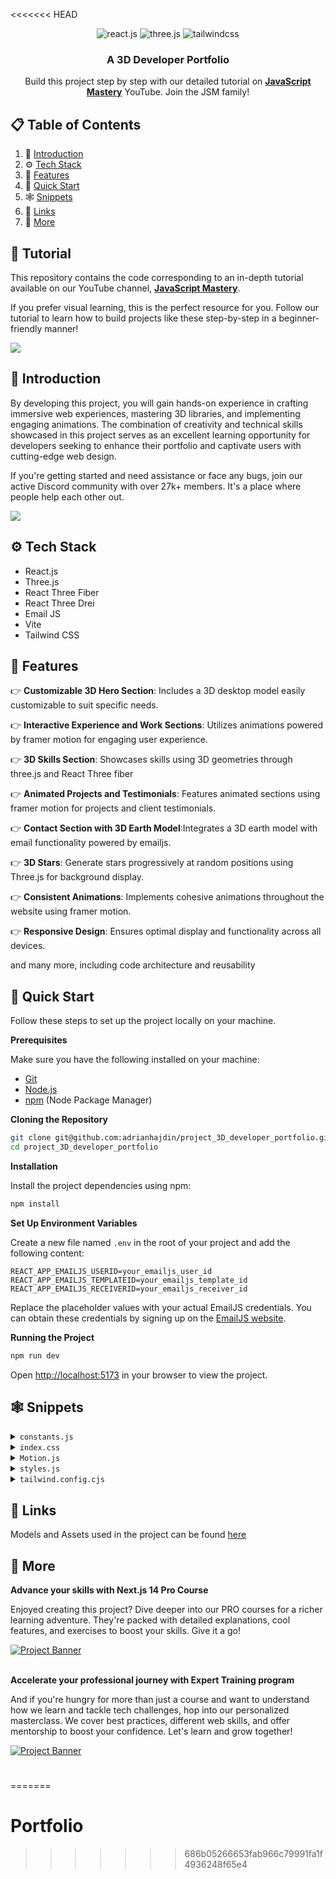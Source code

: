 <<<<<<< HEAD
<div align="center">

  <div>
    <img src="https://img.shields.io/badge/-React_JS-black?style=for-the-badge&logoColor=white&logo=react&color=61DAFB" alt="react.js" />
    <img src="https://img.shields.io/badge/-Three_JS-black?style=for-the-badge&logoColor=white&logo=threedotjs&color=000000" alt="three.js" />
    <img src="https://img.shields.io/badge/-Tailwind_CSS-black?style=for-the-badge&logoColor=white&logo=tailwindcss&color=06B6D4" alt="tailwindcss" />
  </div>

  <h3 align="center">A 3D Developer Portfolio</h3>

   <div align="center">
     Build this project step by step with our detailed tutorial on <a href="https://www.youtube.com/@javascriptmastery/videos" target="_blank"><b>JavaScript Mastery</b></a> YouTube. Join the JSM family!
    </div>
</div>

## 📋 <a name="table">Table of Contents</a>

1. 🤖 [Introduction](#introduction)
2. ⚙️ [Tech Stack](#tech-stack)
3. 🔋 [Features](#features)
4. 🤸 [Quick Start](#quick-start)
5. 🕸️ [Snippets](#snippets)
6. 🔗 [Links](#links)
7. 🚀 [More](#more)

## 🚨 Tutorial

This repository contains the code corresponding to an in-depth tutorial available on our YouTube channel, <a href="https://www.youtube.com/@javascriptmastery/videos" target="_blank"><b>JavaScript Mastery</b></a>. 

If you prefer visual learning, this is the perfect resource for you. Follow our tutorial to learn how to build projects like these step-by-step in a beginner-friendly manner!

<a href="https://youtu.be/0fYi8SGA20k?feature=shared" target="_blank"><img src="https://github.com/sujatagunale/EasyRead/assets/151519281/1736fca5-a031-4854-8c09-bc110e3bc16d" /></a>

## <a name="introduction">🤖 Introduction</a>

By developing this project, you will gain hands-on experience in crafting immersive web experiences, mastering 3D libraries, and implementing engaging animations. The combination of creativity and technical skills showcased in this project serves as an excellent learning opportunity for developers seeking to enhance their portfolio and captivate users with cutting-edge web design.

If you're getting started and need assistance or face any bugs, join our active Discord community with over 27k+ members. It's a place where people help each other out.

<a href="https://discord.com/invite/n6EdbFJ" target="_blank"><img src="https://github.com/sujatagunale/EasyRead/assets/151519281/618f4872-1e10-42da-8213-1d69e486d02e" /></a>

## <a name="tech-stack">⚙️ Tech Stack</a>

- React.js
- Three.js
- React Three Fiber
- React Three Drei
- Email JS
- Vite
- Tailwind CSS

## <a name="features">🔋 Features</a>

👉 **Customizable 3D Hero Section**: Includes a 3D desktop model easily customizable to suit specific needs.

👉 **Interactive Experience and Work Sections**: Utilizes animations powered by framer motion for engaging user experience.

👉 **3D Skills Section**: Showcases skills using 3D geometries through three.js and React Three fiber

👉 **Animated Projects and Testimonials**: Features animated sections using framer motion for projects and client testimonials.

👉 **Contact Section with 3D Earth Model**:Integrates a 3D earth model with email functionality powered by emailjs.

👉 **3D Stars**: Generate stars progressively at random positions using Three.js for background display.

👉 **Consistent Animations**: Implements cohesive animations throughout the website using framer motion.

👉 **Responsive Design**: Ensures optimal display and functionality across all devices.

and many more, including code architecture and reusability 

## <a name="quick-start">🤸 Quick Start</a>

Follow these steps to set up the project locally on your machine.

**Prerequisites**

Make sure you have the following installed on your machine:

- [Git](https://git-scm.com/)
- [Node.js](https://nodejs.org/en)
- [npm](https://www.npmjs.com/) (Node Package Manager)

**Cloning the Repository**

```bash
git clone git@github.com:adrianhajdin/project_3D_developer_portfolio.git
cd project_3D_developer_portfolio
```

**Installation**

Install the project dependencies using npm:

```bash
npm install
```

**Set Up Environment Variables**

Create a new file named `.env` in the root of your project and add the following content:

```env
REACT_APP_EMAILJS_USERID=your_emailjs_user_id
REACT_APP_EMAILJS_TEMPLATEID=your_emailjs_template_id
REACT_APP_EMAILJS_RECEIVERID=your_emailjs_receiver_id
```

Replace the placeholder values with your actual EmailJS credentials. You can obtain these credentials by signing up on the [EmailJS website](https://www.emailjs.com/).

**Running the Project**

```bash
npm run dev
```

Open [http://localhost:5173](http://localhost:5173) in your browser to view the project.

## <a name="snippets">🕸️ Snippets</a>

<details>
<summary><code>constants.js</code></summary>

```javascript
import {
  mobile,
  backend,
  creator,
  web,
  javascript,
  typescript,
  html,
  css,
  reactjs,
  redux,
  tailwind,
  nodejs,
  mongodb,
  git,
  figma,
  docker,
  meta,
  starbucks,
  tesla,
  shopify,
  carrent,
  jobit,
  tripguide,
  threejs,
} from "../assets";

export const navLinks = [
  {
    id: "about",
    title: "About",
  },
  {
    id: "work",
    title: "Work",
  },
  {
    id: "contact",
    title: "Contact",
  },
];

const services = [
  {
    title: "Web Developer",
    icon: web,
  },
  {
    title: "React Native Developer",
    icon: mobile,
  },
  {
    title: "Backend Developer",
    icon: backend,
  },
  {
    title: "Content Creator",
    icon: creator,
  },
];

const technologies = [
  {
    name: "HTML 5",
    icon: html,
  },
  {
    name: "CSS 3",
    icon: css,
  },
  {
    name: "JavaScript",
    icon: javascript,
  },
  {
    name: "TypeScript",
    icon: typescript,
  },
  {
    name: "React JS",
    icon: reactjs,
  },
  {
    name: "Redux Toolkit",
    icon: redux,
  },
  {
    name: "Tailwind CSS",
    icon: tailwind,
  },
  {
    name: "Node JS",
    icon: nodejs,
  },
  {
    name: "MongoDB",
    icon: mongodb,
  },
  {
    name: "Three JS",
    icon: threejs,
  },
  {
    name: "git",
    icon: git,
  },
  {
    name: "figma",
    icon: figma,
  },
  {
    name: "docker",
    icon: docker,
  },
];

const experiences = [
  {
    title: "React.js Developer",
    company_name: "Starbucks",
    icon: starbucks,
    iconBg: "#383E56",
    date: "March 2020 - April 2021",
    points: [
      "Developing and maintaining web applications using React.js and other related technologies.",
      "Collaborating with cross-functional teams including designers, product managers, and other developers to create high-quality products.",
      "Implementing responsive design and ensuring cross-browser compatibility.",
      "Participating in code reviews and providing constructive feedback to other developers.",
    ],
  },
  {
    title: "React Native Developer",
    company_name: "Tesla",
    icon: tesla,
    iconBg: "#E6DEDD",
    date: "Jan 2021 - Feb 2022",
    points: [
      "Developing and maintaining web applications using React.js and other related technologies.",
      "Collaborating with cross-functional teams including designers, product managers, and other developers to create high-quality products.",
      "Implementing responsive design and ensuring cross-browser compatibility.",
      "Participating in code reviews and providing constructive feedback to other developers.",
    ],
  },
  {
    title: "Web Developer",
    company_name: "Shopify",
    icon: shopify,
    iconBg: "#383E56",
    date: "Jan 2022 - Jan 2023",
    points: [
      "Developing and maintaining web applications using React.js and other related technologies.",
      "Collaborating with cross-functional teams including designers, product managers, and other developers to create high-quality products.",
      "Implementing responsive design and ensuring cross-browser compatibility.",
      "Participating in code reviews and providing constructive feedback to other developers.",
    ],
  },
  {
    title: "Full stack Developer",
    company_name: "Meta",
    icon: meta,
    iconBg: "#E6DEDD",
    date: "Jan 2023 - Present",
    points: [
      "Developing and maintaining web applications using React.js and other related technologies.",
      "Collaborating with cross-functional teams including designers, product managers, and other developers to create high-quality products.",
      "Implementing responsive design and ensuring cross-browser compatibility.",
      "Participating in code reviews and providing constructive feedback to other developers.",
    ],
  },
];

const testimonials = [
  {
    testimonial:
      "I thought it was impossible to make a website as beautiful as our product, but Rick proved me wrong.",
    name: "Sara Lee",
    designation: "CFO",
    company: "Acme Co",
    image: "https://randomuser.me/api/portraits/women/4.jpg",
  },
  {
    testimonial:
      "I've never met a web developer who truly cares about their clients' success like Rick does.",
    name: "Chris Brown",
    designation: "COO",
    company: "DEF Corp",
    image: "https://randomuser.me/api/portraits/men/5.jpg",
  },
  {
    testimonial:
      "After Rick optimized our website, our traffic increased by 50%. We can't thank them enough!",
    name: "Lisa Wang",
    designation: "CTO",
    company: "456 Enterprises",
    image: "https://randomuser.me/api/portraits/women/6.jpg",
  },
];

const projects = [
  {
    name: "Car Rent",
    description:
      "Web-based platform that allows users to search, book, and manage car rentals from various providers, providing a convenient and efficient solution for transportation needs.",
    tags: [
      {
        name: "react",
        color: "blue-text-gradient",
      },
      {
        name: "mongodb",
        color: "green-text-gradient",
      },
      {
        name: "tailwind",
        color: "pink-text-gradient",
      },
    ],
    image: carrent,
    source_code_link: "https://github.com/",
  },
  {
    name: "Job IT",
    description:
      "Web application that enables users to search for job openings, view estimated salary ranges for positions, and locate available jobs based on their current location.",
    tags: [
      {
        name: "react",
        color: "blue-text-gradient",
      },
      {
        name: "restapi",
        color: "green-text-gradient",
      },
      {
        name: "scss",
        color: "pink-text-gradient",
      },
    ],
    image: jobit,
    source_code_link: "https://github.com/",
  },
  {
    name: "Trip Guide",
    description:
      "A comprehensive travel booking platform that allows users to book flights, hotels, and rental cars, and offers curated recommendations for popular destinations.",
    tags: [
      {
        name: "nextjs",
        color: "blue-text-gradient",
      },
      {
        name: "supabase",
        color: "green-text-gradient",
      },
      {
        name: "css",
        color: "pink-text-gradient",
      },
    ],
    image: tripguide,
    source_code_link: "https://github.com/",
  },
];

export { services, technologies, experiences, testimonials, projects };
```
</details>

<details>
<summary><code>index.css</code></summary>

```css
@import url("https://fonts.googleapis.com/css2?family=Poppins:wght@100;200;300;400;500;600;700;800;900&display=swap");

@tailwind base;
@tailwind components;
@tailwind utilities;

* {
  margin: 0;
  padding: 0;
  box-sizing: border-box;
  font-family: "Poppins", sans-serif;
  scroll-behavior: smooth;
  color-scheme: dark;
}

.hash-span {
  margin-top: -100px;
  padding-bottom: 100px;
  display: block;
}

.black-gradient {
  background: #000000; /* fallback for old browsers */
  background: -webkit-linear-gradient(
    to right,
    #434343,
    #000000
  ); /* Chrome 10-25, Safari 5.1-6 */
  background: linear-gradient(
    to right,
    #434343,
    #000000
  ); /* W3C, IE 10+/ Edge, Firefox 16+, Chrome 26+, Opera 12+, Safari 7+ */
}

.violet-gradient {
  background: #804dee;
  background: linear-gradient(-90deg, #804dee 0%, rgba(60, 51, 80, 0) 100%);
  background: -webkit-linear-gradient(
    -90deg,
    #804dee 0%,
    rgba(60, 51, 80, 0) 100%
  );
}

.green-pink-gradient {
  background: "#00cea8";
  background: linear-gradient(90.13deg, #00cea8 1.9%, #bf61ff 97.5%);
  background: -webkit-linear-gradient(-90.13deg, #00cea8 1.9%, #bf61ff 97.5%);
}

.orange-text-gradient {
  background: #f12711; /* fallback for old browsers */
  background: -webkit-linear-gradient(
    to top,
    #f12711,
    #f5af19
  ); /* Chrome 10-25, Safari 5.1-6 */
  background: linear-gradient(
    to top,
    #f12711,
    #f5af19
  ); /* W3C, IE 10+/ Edge, Firefox 16+, Chrome 26+, Opera 12+, Safari 7+ */
  -webkit-background-clip: text;
  -webkit-text-fill-color: transparent;
}

.green-text-gradient {
  background: #11998e; /* fallback for old browsers */
  background: -webkit-linear-gradient(
    to top,
    #11998e,
    #38ef7d
  ); /* Chrome 10-25, Safari 5.1-6 */
  background: linear-gradient(
    to top,
    #11998e,
    #38ef7d
  ); /* W3C, IE 10+/ Edge, Firefox 16+, Chrome 26+, Opera 12+, Safari 7+ */
  -webkit-background-clip: text;
  -webkit-text-fill-color: transparent;
}

.blue-text-gradient {
  /* background: -webkit-linear-gradient(#eee, #333); */
  background: #56ccf2; /* fallback for old browsers */
  background: -webkit-linear-gradient(
    to top,
    #2f80ed,
    #56ccf2
  ); /* Chrome 10-25, Safari 5.1-6 */
  background: linear-gradient(
    to top,
    #2f80ed,
    #56ccf2
  ); /* W3C, IE 10+/ Edge, Firefox 16+, Chrome 26+, Opera 12+, Safari 7+ */
  -webkit-background-clip: text;
  -webkit-text-fill-color: transparent;
}

.pink-text-gradient {
  background: #ec008c; /* fallback for old browsers */
  background: -webkit-linear-gradient(
    to top,
    #ec008c,
    #fc6767
  ); /* Chrome 10-25, Safari 5.1-6 */
  background: linear-gradient(
    to top,
    #ec008c,
    #fc6767
  ); /* W3C, IE 10+/ Edge, Firefox 16+, Chrome 26+, Opera 12+, Safari 7+ */
  -webkit-background-clip: text;
  -webkit-text-fill-color: transparent;
}

/* canvas- styles */
.canvas-loader {
  font-size: 10px;
  width: 1em;
  height: 1em;
  border-radius: 50%;
  position: relative;
  text-indent: -9999em;
  animation: mulShdSpin 1.1s infinite ease;
  transform: translateZ(0);
}

@keyframes mulShdSpin {
  0%,
  100% {
    box-shadow: 0em -2.6em 0em 0em #ffffff,
      1.8em -1.8em 0 0em rgba(255, 255, 255, 0.2),
      2.5em 0em 0 0em rgba(255, 255, 255, 0.2),
      1.75em 1.75em 0 0em rgba(255, 255, 255, 0.2),
      0em 2.5em 0 0em rgba(255, 255, 255, 0.2),
      -1.8em 1.8em 0 0em rgba(255, 255, 255, 0.2),
      -2.6em 0em 0 0em rgba(255, 255, 255, 0.5),
      -1.8em -1.8em 0 0em rgba(255, 255, 255, 0.7);
  }
  12.5% {
    box-shadow: 0em -2.6em 0em 0em rgba(255, 255, 255, 0.7),
      1.8em -1.8em 0 0em #ffffff, 2.5em 0em 0 0em rgba(255, 255, 255, 0.2),
      1.75em 1.75em 0 0em rgba(255, 255, 255, 0.2),
      0em 2.5em 0 0em rgba(255, 255, 255, 0.2),
      -1.8em 1.8em 0 0em rgba(255, 255, 255, 0.2),
      -2.6em 0em 0 0em rgba(255, 255, 255, 0.2),
      -1.8em -1.8em 0 0em rgba(255, 255, 255, 0.5);
  }
  25% {
    box-shadow: 0em -2.6em 0em 0em rgba(255, 255, 255, 0.5),
      1.8em -1.8em 0 0em rgba(255, 255, 255, 0.7), 2.5em 0em 0 0em #ffffff,
      1.75em 1.75em 0 0em rgba(255, 255, 255, 0.2),
      0em 2.5em 0 0em rgba(255, 255, 255, 0.2),
      -1.8em 1.8em 0 0em rgba(255, 255, 255, 0.2),
      -2.6em 0em 0 0em rgba(255, 255, 255, 0.2),
      -1.8em -1.8em 0 0em rgba(255, 255, 255, 0.2);
  }
  37.5% {
    box-shadow: 0em -2.6em 0em 0em rgba(255, 255, 255, 0.2),
      1.8em -1.8em 0 0em rgba(255, 255, 255, 0.5),
      2.5em 0em 0 0em rgba(255, 255, 255, 0.7), 1.75em 1.75em 0 0em #ffffff,
      0em 2.5em 0 0em rgba(255, 255, 255, 0.2),
      -1.8em 1.8em 0 0em rgba(255, 255, 255, 0.2),
      -2.6em 0em 0 0em rgba(255, 255, 255, 0.2),
      -1.8em -1.8em 0 0em rgba(255, 255, 255, 0.2);
  }
  50% {
    box-shadow: 0em -2.6em 0em 0em rgba(255, 255, 255, 0.2),
      1.8em -1.8em 0 0em rgba(255, 255, 255, 0.2),
      2.5em 0em 0 0em rgba(255, 255, 255, 0.5),
      1.75em 1.75em 0 0em rgba(255, 255, 255, 0.7), 0em 2.5em 0 0em #ffffff,
      -1.8em 1.8em 0 0em rgba(255, 255, 255, 0.2),
      -2.6em 0em 0 0em rgba(255, 255, 255, 0.2),
      -1.8em -1.8em 0 0em rgba(255, 255, 255, 0.2);
  }
  62.5% {
    box-shadow: 0em -2.6em 0em 0em rgba(255, 255, 255, 0.2),
      1.8em -1.8em 0 0em rgba(255, 255, 255, 0.2),
      2.5em 0em 0 0em rgba(255, 255, 255, 0.2),
      1.75em 1.75em 0 0em rgba(255, 255, 255, 0.5),
      0em 2.5em 0 0em rgba(255, 255, 255, 0.7), -1.8em 1.8em 0 0em #ffffff,
      -2.6em 0em 0 0em rgba(255, 255, 255, 0.2),
      -1.8em -1.8em 0 0em rgba(255, 255, 255, 0.2);
  }
  75% {
    box-shadow: 0em -2.6em 0em 0em rgba(255, 255, 255, 0.2),
      1.8em -1.8em 0 0em rgba(255, 255, 255, 0.2),
      2.5em 0em 0 0em rgba(255, 255, 255, 0.2),
      1.75em 1.75em 0 0em rgba(255, 255, 255, 0.2),
      0em 2.5em 0 0em rgba(255, 255, 255, 0.5),
      -1.8em 1.8em 0 0em rgba(255, 255, 255, 0.7), -2.6em 0em 0 0em #ffffff,
      -1.8em -1.8em 0 0em rgba(255, 255, 255, 0.2);
  }
  87.5% {
    box-shadow: 0em -2.6em 0em 0em rgba(255, 255, 255, 0.2),
      1.8em -1.8em 0 0em rgba(255, 255, 255, 0.2),
      2.5em 0em 0 0em rgba(255, 255, 255, 0.2),
      1.75em 1.75em 0 0em rgba(255, 255, 255, 0.2),
      0em 2.5em 0 0em rgba(255, 255, 255, 0.2),
      -1.8em 1.8em 0 0em rgba(255, 255, 255, 0.5),
      -2.6em 0em 0 0em rgba(255, 255, 255, 0.7), -1.8em -1.8em 0 0em #ffffff;
  }
}
```
</details>

<details>
<summary><code>Motion.js</code></summary>

```javascript
export const textVariant = (delay) => {
  return {
    hidden: {
      y: -50,
      opacity: 0,
    },
    show: {
      y: 0,
      opacity: 1,
      transition: {
        type: "spring",
        duration: 1.25,
        delay: delay,
      },
    },
  };
};

export const fadeIn = (direction, type, delay, duration) => {
  return {
    hidden: {
      x: direction === "left" ? 100 : direction === "right" ? -100 : 0,
      y: direction === "up" ? 100 : direction === "down" ? -100 : 0,
      opacity: 0,
    },
    show: {
      x: 0,
      y: 0,
      opacity: 1,
      transition: {
        type: type,
        delay: delay,
        duration: duration,
        ease: "easeOut",
      },
    },
  };
};

export const zoomIn = (delay, duration) => {
  return {
    hidden: {
      scale: 0,
      opacity: 0,
    },
    show: {
      scale: 1,
      opacity: 1,
      transition: {
        type: "tween",
        delay: delay,
        duration: duration,
        ease: "easeOut",
      },
    },
  };
};

export const slideIn = (direction, type, delay, duration) => {
  return {
    hidden: {
      x: direction === "left" ? "-100%" : direction === "right" ? "100%" : 0,
      y: direction === "up" ? "100%" : direction === "down" ? "100%" : 0,
    },
    show: {
      x: 0,
      y: 0,
      transition: {
        type: type,
        delay: delay,
        duration: duration,
        ease: "easeOut",
      },
    },
  };
};

export const staggerContainer = (staggerChildren, delayChildren) => {
  return {
    hidden: {},
    show: {
      transition: {
        staggerChildren: staggerChildren,
        delayChildren: delayChildren || 0,
      },
    },
  };
};
```
</details>

<details>
<summary><code>styles.js</code></summary>

```javascript
const styles = {
  paddingX: "sm:px-16 px-6",
  paddingY: "sm:py-16 py-6",
  padding: "sm:px-16 px-6 sm:py-16 py-10",

  heroHeadText:
    "font-black text-white lg:text-[80px] sm:text-[60px] xs:text-[50px] text-[40px] lg:leading-[98px] mt-2",
  heroSubText:
    "text-[#dfd9ff] font-medium lg:text-[30px] sm:text-[26px] xs:text-[20px] text-[16px] lg:leading-[40px]",

  sectionHeadText:
    "text-white font-black md:text-[60px] sm:text-[50px] xs:text-[40px] text-[30px]",
  sectionSubText:
    "sm:text-[18px] text-[14px] text-secondary uppercase tracking-wider",
};

export { styles };
```

</details>

<details>
<summary><code>tailwind.config.cjs</code></summary>

```javascript
/** @type {import('tailwindcss').Config} */
module.exports = {
  content: ["./src/**/*.{js,jsx}"],
  mode: "jit",
  theme: {
    extend: {
      colors: {
        primary: "#050816",
        secondary: "#aaa6c3",
        tertiary: "#151030",
        "black-100": "#100d25",
        "black-200": "#090325",
        "white-100": "#f3f3f3",
      },
      boxShadow: {
        card: "0px 35px 120px -15px #211e35",
      },
      screens: {
        xs: "450px",
      },
      backgroundImage: {
        "hero-pattern": "url('/src/assets/herobg.png')",
      },
    },
  },
  plugins: [],
};
```

</details>

## <a name="links">🔗 Links</a>

Models and Assets used in the project can be found [here](https://drive.google.com/drive/folders/1KVU8iaH0E_JFtShNiR3BgCSA3pawXY4Z)

## <a name="more">🚀 More</a>

**Advance your skills with Next.js 14 Pro Course**

Enjoyed creating this project? Dive deeper into our PRO courses for a richer learning adventure. They're packed with detailed explanations, cool features, and exercises to boost your skills. Give it a go!

<a href="https://jsmastery.pro/next14" target="_blank">
<img src="https://github.com/sujatagunale/EasyRead/assets/151519281/557837ce-f612-4530-ab24-189e75133c71" alt="Project Banner">
</a>

<br />
<br />

**Accelerate your professional journey with Expert Training program**

And if you're hungry for more than just a course and want to understand how we learn and tackle tech challenges, hop into our personalized masterclass. We cover best practices, different web skills, and offer mentorship to boost your confidence. Let's learn and grow together!

<a href="https://www.jsmastery.pro/masterclass" target="_blank">
<img src="https://github.com/sujatagunale/EasyRead/assets/151519281/fed352ad-f27b-400d-9b8f-c7fe628acb84" alt="Project Banner">
</a>

#
=======
# Portfolio
>>>>>>> 686b05266653fab966c79991fa1f4936248f65e4
